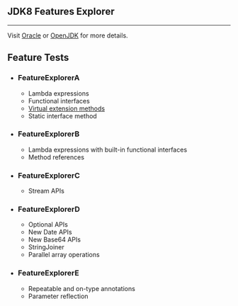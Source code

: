 ## JDK8 Features Explorer ##

---
Visit [Oracle](https://www.oracle.com/java/technologies/javase/8-whats-new.html) or [OpenJDK](https://openjdk.org/projects/jdk8/features) for more details.

## Feature Tests ##
- ### FeatureExplorerA ###
  - Lambda expressions 
  - Functional interfaces
  - [Virtual extension methods](https://wiki.jvmlangsummit.com/images/7/71/2011_Goetz_Extension.pdf)
  - Static interface method

- ### FeatureExplorerB ###
  - Lambda expressions with built-in functional interfaces
  - Method references

- ### FeatureExplorerC ###
  - Stream APIs

- ### FeatureExplorerD ###
  - Optional APIs
  - New Date APIs
  - New Base64 APIs
  - StringJoiner
  - Parallel array operations

- ### FeatureExplorerE ###
  - Repeatable and on-type annotations
  - Parameter reflection
